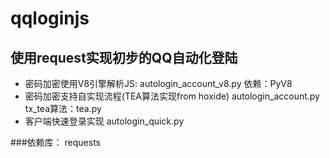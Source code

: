 # qqloginjs

## 使用request实现初步的QQ自动化登陆
* 密码加密使用V8引擎解析JS: autologin_account_v8.py 依赖：PyV8
* 密码加密支持自实现流程(TEA算法实现from hoxide) autologin_account.py tx_tea算法：tea.py
* 客户端快速登录实现 autologin_quick.py

###依赖库：
requests

